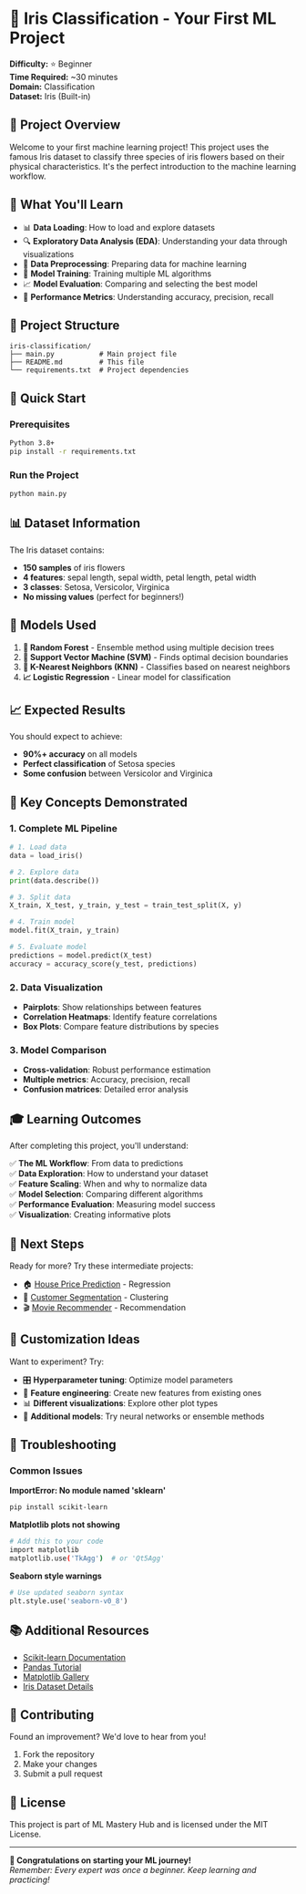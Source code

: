 # 🌸 Iris Classification - Your First ML Project

**Difficulty:** ⭐ Beginner  
**Time Required:** ~30 minutes  
**Domain:** Classification  
**Dataset:** Iris (Built-in)

## 🎯 Project Overview

Welcome to your first machine learning project! This project uses the famous Iris dataset to classify three species of iris flowers based on their physical characteristics. It's the perfect introduction to the machine learning workflow.

## 🌟 What You'll Learn

- 📊 **Data Loading**: How to load and explore datasets
- 🔍 **Exploratory Data Analysis (EDA)**: Understanding your data through visualizations
- 🔧 **Data Preprocessing**: Preparing data for machine learning
- 🤖 **Model Training**: Training multiple ML algorithms
- 📈 **Model Evaluation**: Comparing and selecting the best model
- 🎯 **Performance Metrics**: Understanding accuracy, precision, recall

## 📁 Project Structure

```
iris-classification/
├── main.py           # Main project file
├── README.md         # This file
└── requirements.txt  # Project dependencies
```

## 🚀 Quick Start

### Prerequisites
```bash
Python 3.8+
pip install -r requirements.txt
```

### Run the Project
```bash
python main.py
```

## 📊 Dataset Information

The Iris dataset contains:
- **150 samples** of iris flowers
- **4 features**: sepal length, sepal width, petal length, petal width
- **3 classes**: Setosa, Versicolor, Virginica
- **No missing values** (perfect for beginners!)

## 🔧 Models Used

1. **🌳 Random Forest** - Ensemble method using multiple decision trees
2. **🎯 Support Vector Machine (SVM)** - Finds optimal decision boundaries
3. **👥 K-Nearest Neighbors (KNN)** - Classifies based on nearest neighbors
4. **📈 Logistic Regression** - Linear model for classification

## 📈 Expected Results

You should expect to achieve:
- **90%+ accuracy** on all models
- **Perfect classification** of Setosa species
- **Some confusion** between Versicolor and Virginica

## 🎯 Key Concepts Demonstrated

### 1. Complete ML Pipeline
```python
# 1. Load data
data = load_iris()

# 2. Explore data
print(data.describe())

# 3. Split data
X_train, X_test, y_train, y_test = train_test_split(X, y)

# 4. Train model
model.fit(X_train, y_train)

# 5. Evaluate model
predictions = model.predict(X_test)
accuracy = accuracy_score(y_test, predictions)
```

### 2. Data Visualization
- **Pairplots**: Show relationships between features
- **Correlation Heatmaps**: Identify feature correlations
- **Box Plots**: Compare feature distributions by species

### 3. Model Comparison
- **Cross-validation**: Robust performance estimation
- **Multiple metrics**: Accuracy, precision, recall
- **Confusion matrices**: Detailed error analysis

## 🎓 Learning Outcomes

After completing this project, you'll understand:

✅ **The ML Workflow**: From data to predictions  
✅ **Data Exploration**: How to understand your dataset  
✅ **Feature Scaling**: When and why to normalize data  
✅ **Model Selection**: Comparing different algorithms  
✅ **Performance Evaluation**: Measuring model success  
✅ **Visualization**: Creating informative plots  

## 🚀 Next Steps

Ready for more? Try these intermediate projects:
- 🏠 [House Price Prediction](../house-prices/) - Regression
- 👥 [Customer Segmentation](../customer-segmentation/) - Clustering
- 🎬 [Movie Recommender](../../intermediate/movie-recommender/) - Recommendation

## 🔧 Customization Ideas

Want to experiment? Try:
- 🎛️ **Hyperparameter tuning**: Optimize model parameters
- 🎯 **Feature engineering**: Create new features from existing ones
- 📊 **Different visualizations**: Explore other plot types
- 🤖 **Additional models**: Try neural networks or ensemble methods

## 🐛 Troubleshooting

### Common Issues

**ImportError: No module named 'sklearn'**
```bash
pip install scikit-learn
```

**Matplotlib plots not showing**
```bash
# Add this to your code
import matplotlib
matplotlib.use('TkAgg')  # or 'Qt5Agg'
```

**Seaborn style warnings**
```python
# Use updated seaborn syntax
plt.style.use('seaborn-v0_8')
```

## 📚 Additional Resources

- [Scikit-learn Documentation](https://scikit-learn.org/)
- [Pandas Tutorial](https://pandas.pydata.org/docs/user_guide/)
- [Matplotlib Gallery](https://matplotlib.org/gallery/)
- [Iris Dataset Details](https://archive.ics.uci.edu/ml/datasets/iris)

## 🤝 Contributing

Found an improvement? We'd love to hear from you!
1. Fork the repository
2. Make your changes
3. Submit a pull request

## 📄 License

This project is part of ML Mastery Hub and is licensed under the MIT License.

---

**🎉 Congratulations on starting your ML journey!**  
*Remember: Every expert was once a beginner. Keep learning and practicing!*
